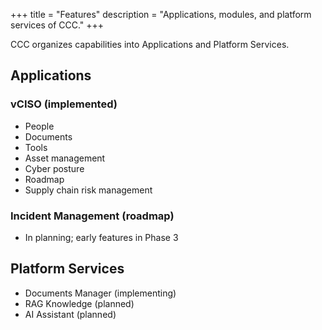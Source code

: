 +++
title = "Features"
description = "Applications, modules, and platform services of CCC."
+++

CCC organizes capabilities into Applications and Platform Services.

## Applications

### vCISO (implemented)
- People
- Documents
- Tools
- Asset management
- Cyber posture
- Roadmap
- Supply chain risk management

### Incident Management (roadmap)
- In planning; early features in Phase 3

## Platform Services
- Documents Manager (implementing)
- RAG Knowledge (planned)
- AI Assistant (planned)

